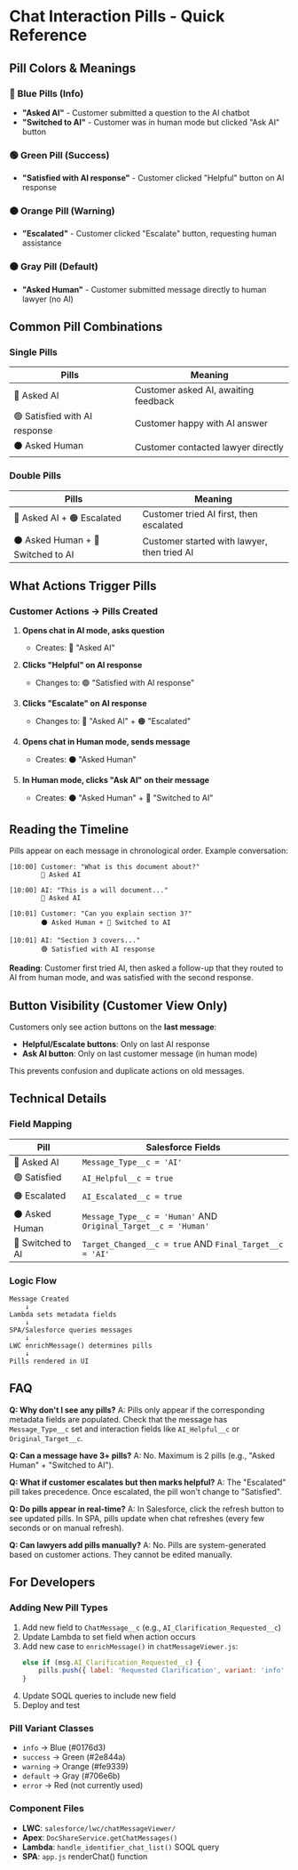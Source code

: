 # Chat Interaction Pills - Quick Reference

## Pill Colors & Meanings

### 🔵 Blue Pills (Info)
- **"Asked AI"** - Customer submitted a question to the AI chatbot
- **"Switched to AI"** - Customer was in human mode but clicked "Ask AI" button

### 🟢 Green Pill (Success)
- **"Satisfied with AI response"** - Customer clicked "Helpful" button on AI response

### 🟠 Orange Pill (Warning)
- **"Escalated"** - Customer clicked "Escalate" button, requesting human assistance

### ⚫️ Gray Pill (Default)
- **"Asked Human"** - Customer submitted message directly to human lawyer (no AI)

## Common Pill Combinations

### Single Pills
| Pills | Meaning |
|-------|---------|
| 🔵 Asked AI | Customer asked AI, awaiting feedback |
| 🟢 Satisfied with AI response | Customer happy with AI answer |
| ⚫️ Asked Human | Customer contacted lawyer directly |

### Double Pills
| Pills | Meaning |
|-------|---------|
| 🔵 Asked AI + 🟠 Escalated | Customer tried AI first, then escalated |
| ⚫️ Asked Human + 🔵 Switched to AI | Customer started with lawyer, then tried AI |

## What Actions Trigger Pills

### Customer Actions → Pills Created
1. **Opens chat in AI mode, asks question**
   - Creates: 🔵 "Asked AI"
   
2. **Clicks "Helpful" on AI response**
   - Changes to: 🟢 "Satisfied with AI response"
   
3. **Clicks "Escalate" on AI response**
   - Changes to: 🔵 "Asked AI" + 🟠 "Escalated"
   
4. **Opens chat in Human mode, sends message**
   - Creates: ⚫️ "Asked Human"
   
5. **In Human mode, clicks "Ask AI" on their message**
   - Creates: ⚫️ "Asked Human" + 🔵 "Switched to AI"

## Reading the Timeline

Pills appear on each message in chronological order. Example conversation:

```
[10:00] Customer: "What is this document about?"
        🔵 Asked AI

[10:00] AI: "This is a will document..."
        🔵 Asked AI

[10:01] Customer: "Can you explain section 3?"
        ⚫️ Asked Human + 🔵 Switched to AI

[10:01] AI: "Section 3 covers..."
        🟢 Satisfied with AI response
```

**Reading**: Customer first tried AI, then asked a follow-up that they routed to AI from human mode, and was satisfied with the second response.

## Button Visibility (Customer View Only)

Customers only see action buttons on the **last message**:

- **Helpful/Escalate buttons**: Only on last AI response
- **Ask AI button**: Only on last customer message (in human mode)

This prevents confusion and duplicate actions on old messages.

## Technical Details

### Field Mapping
| Pill | Salesforce Fields |
|------|------------------|
| 🔵 Asked AI | `Message_Type__c = 'AI'` |
| 🟢 Satisfied | `AI_Helpful__c = true` |
| 🟠 Escalated | `AI_Escalated__c = true` |
| ⚫️ Asked Human | `Message_Type__c = 'Human'` AND `Original_Target__c = 'Human'` |
| 🔵 Switched to AI | `Target_Changed__c = true` AND `Final_Target__c = 'AI'` |

### Logic Flow
```
Message Created
    ↓
Lambda sets metadata fields
    ↓
SPA/Salesforce queries messages
    ↓
LWC enrichMessage() determines pills
    ↓
Pills rendered in UI
```

## FAQ

**Q: Why don't I see any pills?**
A: Pills only appear if the corresponding metadata fields are populated. Check that the message has `Message_Type__c` set and interaction fields like `AI_Helpful__c` or `Original_Target__c`.

**Q: Can a message have 3+ pills?**
A: No. Maximum is 2 pills (e.g., "Asked Human" + "Switched to AI").

**Q: What if customer escalates but then marks helpful?**
A: The "Escalated" pill takes precedence. Once escalated, the pill won't change to "Satisfied".

**Q: Do pills appear in real-time?**
A: In Salesforce, click the refresh button to see updated pills. In SPA, pills update when chat refreshes (every few seconds or on manual refresh).

**Q: Can lawyers add pills manually?**
A: No. Pills are system-generated based on customer actions. They cannot be edited manually.

## For Developers

### Adding New Pill Types
1. Add new field to `ChatMessage__c` (e.g., `AI_Clarification_Requested__c`)
2. Update Lambda to set field when action occurs
3. Add new case to `enrichMessage()` in `chatMessageViewer.js`:
   ```javascript
   else if (msg.AI_Clarification_Requested__c) {
       pills.push({ label: 'Requested Clarification', variant: 'info' });
   }
   ```
4. Update SOQL queries to include new field
5. Deploy and test

### Pill Variant Classes
- `info` → Blue (#0176d3)
- `success` → Green (#2e844a)
- `warning` → Orange (#fe9339)
- `default` → Gray (#706e6b)
- `error` → Red (not currently used)

### Component Files
- **LWC**: `salesforce/lwc/chatMessageViewer/`
- **Apex**: `DocShareService.getChatMessages()`
- **Lambda**: `handle_identifier_chat_list()` SOQL query
- **SPA**: `app.js` renderChat() function
